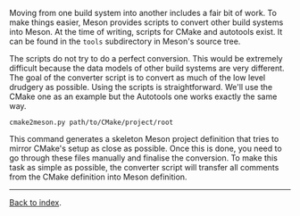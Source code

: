Moving from one build system into another includes a fair bit of work. To make things easier, Meson provides scripts to convert other build systems into Meson. At the time of writing, scripts for CMake and autotools exist. It can be found in the `tools` subdirectory in Meson's source tree.

The scripts do not try to do a perfect conversion. This would be extremely difficult because the data models of other build systems are very different. The goal of the converter script is to convert as much of the low level drudgery as possible. Using the scripts is straightforward. We'll use the CMake one as an example but the Autotools one works exactly the same way.

    cmake2meson.py path/to/CMake/project/root

This command generates a skeleton Meson project definition that tries to mirror CMake's setup as close as possible. Once this is done, you need to go through these files manually and finalise the conversion. To make this task as simple as possible, the converter script will transfer all comments from the CMake definition into Meson definition.

---

[Back to index](Manual).